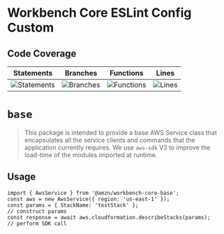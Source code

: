 # Workbench Core ESLint Config Custom

## Code Coverage
| Statements                  | Branches                | Functions                 | Lines             |
| --------------------------- | ----------------------- | ------------------------- | ----------------- |
| ![Statements](https://img.shields.io/badge/statements-86.65%25-yellow.svg?style=flat) | ![Branches](https://img.shields.io/badge/branches-77.93%25-red.svg?style=flat) | ![Functions](https://img.shields.io/badge/functions-88.61%25-yellow.svg?style=flat) | ![Lines](https://img.shields.io/badge/lines-88.47%25-yellow.svg?style=flat) |
# `base`

> This package is intended to provide a base AWS Service class that encapsulates all the service clients and commands that the application currently requires. We use `aws-sdk` V3 to improve the load-time of the modules imported at runtime.

## Usage

```
import { AwsService } from '@amzn/workbench-core-base';
const aws = new AwsService({ region: 'us-east-1' });
const params = { StackName: 'testStack' };                            // construct params
const response = await aws.cloudformation.describeStacks(params);     // perform SDK call
```